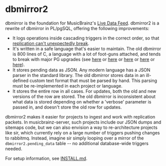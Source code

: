 # dbmirror2

dbmirror is the foundation for MusicBrainz's [Live Data Feed](https://wiki.musicbrainz.org/Live_Data_Feed).  dbmirror2 is a rewrite of dbmirror in PL/pgSQL, offering the following improvements:

 * It logs operations inside cascading triggers in the correct order, so that [replication can't unexpectedly break](https://blog.metabrainz.org/2017/06/06/broken-replication-packet-fix-104949/).
 * It's written in a safe language that's easier to maintain.  The old dbmirror is 800 lines of C, a language with a lot of foot-guns attached, and tends to break with major PG upgrades (see [here](https://github.com/metabrainz/dbmirror/commit/11cbed1326a93f9934216f1cdacbdcb0687c6765) or [here](https://github.com/metabrainz/dbmirror/commit/d5bd9b63220a8da0a5df3349c8fef68e3830a66f) or [here](https://github.com/metabrainz/dbmirror/commit/070c69d523dc288067b118396ee3b7d88a6a4cbe) or [here](https://github.com/metabrainz/dbmirror/commit/f3db6336fb904605db62347580be134cc871c989) or [here](https://github.com/metabrainz/dbmirror/commit/6fdaf3c010c08186ecc49567f85cb0ef3fbced74)).
 * It stores pending data as JSON.  Any modern language has a JSON parser in the standard library.  The old dbmirror stores data in an ill-defined custom text format that must be parsed by hand.  This parsing must be re-implemented in each project or language.
 * It stores the entire row in all cases.  For updates, both the old and new versions of the row are stored.  The old dbmirror is inconsistent about what data is stored depending on whether a 'verbose' parameter is passed in, and doesn't store the old row for updates.

dbmirror2 makes it easier for projects to ingest and work with replication packets.  In musicbrainz-server, such projects include our JSON dumps and sitemaps code, but we can also envision a way to re-architecture projects like sir, which currently rely on a large number of triggers pushing changes to rabbitmq.  Instead, imagine sir simply looping over a mirror of the `dbmirror2.pending_data` table -- no additional database-wide triggers needed.

For setup information, see [INSTALL.md](INSTALL.md).
